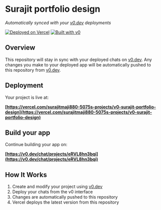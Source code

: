 # Surajit portfolio design

*Automatically synced with your [v0.dev](https://v0.dev) deployments*

[![Deployed on Vercel](https://img.shields.io/badge/Deployed%20on-Vercel-black?style=for-the-badge&logo=vercel)](https://vercel.com/surajitmaji880-5075s-projects/v0-surajit-portfolio-design)
[![Built with v0](https://img.shields.io/badge/Built%20with-v0.dev-black?style=for-the-badge)](https://v0.dev/chat/projects/eRVL8hn3bqi)

## Overview

This repository will stay in sync with your deployed chats on [v0.dev](https://v0.dev).
Any changes you make to your deployed app will be automatically pushed to this repository from [v0.dev](https://v0.dev).

## Deployment

Your project is live at:

**[https://vercel.com/surajitmaji880-5075s-projects/v0-surajit-portfolio-design](https://vercel.com/surajitmaji880-5075s-projects/v0-surajit-portfolio-design)**

## Build your app

Continue building your app on:

**[https://v0.dev/chat/projects/eRVL8hn3bqi](https://v0.dev/chat/projects/eRVL8hn3bqi)**

## How It Works

1. Create and modify your project using [v0.dev](https://v0.dev)
2. Deploy your chats from the v0 interface
3. Changes are automatically pushed to this repository
4. Vercel deploys the latest version from this repository
